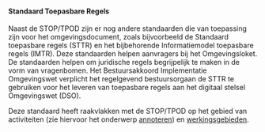 #### Standaard Toepasbare Regels

Naast de STOP/TPOD zijn er nog andere standaarden die van toepassing zijn voor
het omgevingsdocument, zoals bijvoorbeeld de Standaard toepasbare regels (STTR) en het
bijbehorende Informatiemodel toepasbare regels (IMTR). Deze standaarden helpen
aanvragers bij het Omgevingsloket. De standaarden helpen om juridische regels
begrijpelijk te maken in de vorm van vragenbomen. Het Bestuursakkoord
Implementatie Omgevingswet verplicht het regelgevend bestuursorgaan de STTR te
gebruiken voor het leveren van toepasbare regels aan het digitaal stelsel
Omgevingswet (DSO).

Deze standaard heeft raakvlakken met de STOP/TPOD op het gebied van activiteiten
(zie hiervoor het onderwerp [annoteren](/annoteren-0))
en [werkingsgebieden](/locatie-en-werkingsgebied).
